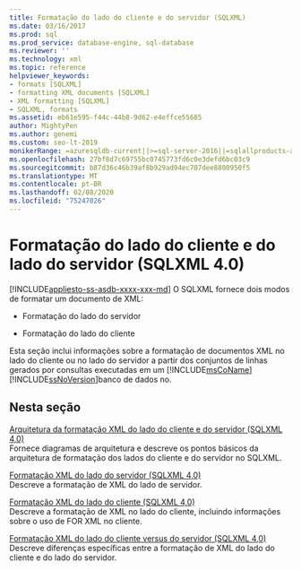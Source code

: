 ```yaml
---
title: Formatação do lado do cliente e do servidor (SQLXML)
ms.date: 03/16/2017
ms.prod: sql
ms.prod_service: database-engine, sql-database
ms.reviewer: ''
ms.technology: xml
ms.topic: reference
helpviewer_keywords:
- formats [SQLXML]
- formatting XML documents [SQLXML]
- XML formatting [SQLXML]
- SQLXML, formats
ms.assetid: eb61e595-f44c-44b8-9d62-e4effce55685
author: MightyPen
ms.author: genemi
ms.custom: seo-lt-2019
monikerRange: =azuresqldb-current||>=sql-server-2016||=sqlallproducts-allversions||>=sql-server-linux-2017||=azuresqldb-mi-current
ms.openlocfilehash: 27bf8d7c69755bc0745773fd6c0e3defd6bc03c9
ms.sourcegitcommit: b87d36c46b39af8b929ad94ec707dee8800950f5
ms.translationtype: MT
ms.contentlocale: pt-BR
ms.lasthandoff: 02/08/2020
ms.locfileid: "75247026"
---
```

# <a name="client-side-and-server-side-formatting-sqlxml-40"></a>Formatação do lado do cliente e do lado do servidor (SQLXML 4.0)
[!INCLUDE[appliesto-ss-asdb-xxxx-xxx-md](../../../includes/appliesto-ss-asdb-xxxx-xxx-md.md)]
  O SQLXML fornece dois modos de formatar um documento de XML:  
  
-   Formatação do lado do servidor  
  
-   Formatação do lado do cliente  
  
 Esta seção inclui informações sobre a formatação de documentos XML no lado do cliente ou no lado do servidor a partir dos conjuntos de linhas gerados por consultas executadas em um [!INCLUDE[msCoName](../../../includes/msconame-md.md)] [!INCLUDE[ssNoVersion](../../../includes/ssnoversion-md.md)]banco de dados no.  
  
## <a name="in-this-section"></a>Nesta seção  
 [Arquitetura da formatação XML do lado do cliente e do servidor &#40;SQLXML 4,0&#41;](../../../relational-databases/sqlxml/formatting/architecture-of-client-side-and-server-side-xml-formatting-sqlxml-4-0.md)  
 Fornece diagramas de arquitetura e descreve os pontos básicos da arquitetura de formatação dos lados do cliente e do servidor no SQLXML.  
  
 [Formatação XML do lado do servidor &#40;SQLXML 4,0&#41;](../../../relational-databases/sqlxml/formatting/server-side-xml-formatting-sqlxml-4-0.md)  
 Descreve a formatação de XML do lado de servidor.  
  
 [Formatação XML do lado do cliente &#40;SQLXML 4,0&#41;](../../../relational-databases/sqlxml/formatting/client-side-xml-formatting-sqlxml-4-0.md)  
 Descreve a formatação de XML no lado do cliente, incluindo informações sobre o uso de FOR XML no cliente.  
  
 [Formatação XML do lado do cliente versus do servidor &#40;SQLXML 4,0&#41;](../../../relational-databases/sqlxml/formatting/client-side-vs-server-side-xml-formatting-sqlxml-4-0.md)  
 Descreve diferenças específicas entre a formatação de XML do lado do cliente e do lado do servidor.  
  
  
